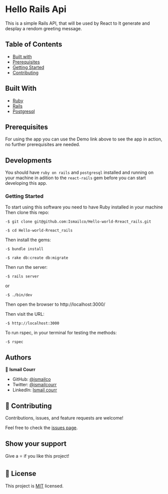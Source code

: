 # Hello Rails Api

This is a simple Rails API, that will be used by React to It generate and desplay a rendom greeting message.

## Table of Contents

- [Built with](#built-with)
- [Prerequisites](#prerequisites)
- [Getting Started](#getting-started)
- [Contributing](#🤝-contributing)

## Built With

- [Ruby](https://www.ruby-lang.org/)
- [Rails](https://rubygems.org/gems/rails)
- [Postgresql](https://www.postgresql.org/)

## Prerequisites

For using the app you can use the Demo link above to see the app in action, no further prerequisites are needed.

## Developments

You should have `ruby on rails` and `postgresql` installed and running on your machine in adition to the `react-rails` gem before you can start developing this app.

### Getting Started

To start using this software you need to have Ruby installed in your machine
Then clone this repo:

```
-$ git clone git@github.com:Ismailco/Hello-world-Rreact_rails.git
```

```
-$ cd Hello-world-Rreact_rails
```

Then install the gems:

```
-$ bundle install
```

```
-$ rake db:create db:migrate
```

Then run the server:

```
-$ rails server
```

or

```
-$ ./bin/dev
```

Then open the browser to http://localhost:3000/

Then visit the URL:

```
-$ http://localhost:3000
```

To run rspec, in your terminal for testing the methods:

```
-$ rspec
```

## Authors

👤 **Ismail Courr**

- GitHub: [@ismailco](https://github.com/ismailco)
- Twitter: [@ismailcourr](https://twitter.com/ismailcourr)
- LinkedIn: [Ismail courr](https://www.linkedin.com/in/ismailcourr)

## 🤝 Contributing

Contributions, issues, and feature requests are welcome!

Feel free to check the [issues page](../../issues/).

## Show your support

Give a ⭐️ if you like this project!

## 📝 License

This project is [MIT](./LICENSE) licensed.
